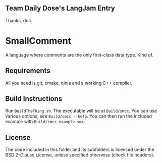 ## Team Daily Dose's LangJam Entry

Thanks, doc.

# SmallComment

A language where comments are the only first-class data type. Kind of.

## Requirements

All you need is git, cmake, ninja and a working C++ compiler.

## Build Instructions

Run `BuildTheThing.sh`. The executable will be at `Build/smcc`. You can use
various options, see `Build/smcc --help`. You can then run the included example
with `Build/smcc example.smc`.

## License

The code included in this folder and its subfolders is licensed under the BSD
2-Clause License, unless specified otherwise (check file headers).
